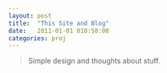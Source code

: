 ```yaml
---
layout: post
title:  "This Site and Blog"
date:   2011-01-01 010:58:00
categories: proj
---
```

> Simple design and thoughts about stuff.


